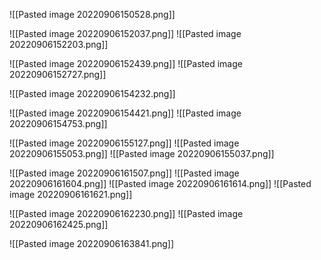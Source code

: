 

![[Pasted image 20220906150528.png]]

 ![[Pasted image 20220906152037.png]]
![[Pasted image 20220906152203.png]]


![[Pasted image 20220906152439.png]]
![[Pasted image 20220906152727.png]]

![[Pasted image 20220906154232.png]]

![[Pasted image 20220906154421.png]]
![[Pasted image 20220906154753.png]]




![[Pasted image 20220906155127.png]]
![[Pasted image 20220906155053.png]]
![[Pasted image 20220906155037.png]]

![[Pasted image 20220906161507.png]]
![[Pasted image 20220906161604.png]]
![[Pasted image 20220906161614.png]]
![[Pasted image 20220906161621.png]]

![[Pasted image 20220906162230.png]]
![[Pasted image 20220906162425.png]]

![[Pasted image 20220906163841.png]]
